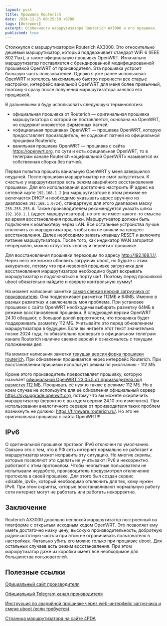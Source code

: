 ```yaml
---
layout: post
title: Прошивка Routerich
date: 2024-12-25 00:25:50 +0700
tags: [Интернет]
excerpt: Особенности маршрутизатора Routerich AX3000 и его прошивки.
published: true
---
```

Столкнулся с маршрутизатором Routerich AX3000. Это относительно дешёвый маршрутизатор, который поддерживает стандарт WiFi 6 (IEEE 802.11ax), а также официальную прошивку OpenWRT. Изначально маршрутизатор поставляется с брендированной модифицированной прошивкой OpenWRT от производителя. Эта прошивка устроит большую часть пользователей. Однако я уже ранее использовал OpenWRT и хотелось максимально быстро перенести все старые настройки, интерфейс ванильной OpenWRT для меня более привычный, поэтому я сразу после получения маршрутизатора занялся его прошивкой.

В дальнейшем я буду использовать следующую терминологию:

- официальная прошивка от Routerich — оригинальная прошивка маршрутизатора с которой он поставляется, основана на OpenWRT, но содержит множество фирменных патчей;
- «официальная прошивка» OpenWRT — прошивка OpenWRT, которую предоставляет производитель, не содержит патчей из официальной прошивки Routerich;
- ванильная прошивка OpenWRT — прошивка с сайта <https://openwrt.org>, по сути и есть официальная OpenWRT, то в телеграм канале Routerich «оцифиальной OpenWRT» называется их собственная сборка без патчей.

Первая попытка прошить ванильную OpenWRT у меня завершился неудачей. После прошивки маршрутизатор не смог запуститься. К счастью у маршрутизатора есть режим аварийного восстановления прошивки. Для его использования достаточно настроить IP адрес на сетевой карте `192.168.1.2` (на маршрутизаторе в этом режиме не включается DHCP и необходимо указывать адрес вручную из диапазона `192.168.1.0/24`), стандартную для этого диапазона маску `255.255.255.0`. Также производителем рекомендуется указать шлюз `192.168.1.1` (адрес маршрутизатора), но это не имеет какого-то смысла во время восстановления прошивки. Маршрутизатор должен быть подключен к компьютеру через LAN. Все остальные устройства лучше отключить от маршрутизатора, чтобы они не влияли на процесс восстановления. Далее необходимо зажать клавишу RESET и включите питание маршрутизатора. После того, как индикатор WAN загорится непрерывно, можно отпустить кнопку и перейти к прошивке.

Для восстановления прошивки переходим по адресу <http://192.168.1.1/>. Через него же можно обновить загрузчик uboot, но будьте с этим аккуратнее, потому что при неверной прошивке загрузчика для восстановления маршрутизатора необходимо будет вскрывать маршрутизатор и подключаться к порту uart. Поэтому перед прошивкой uboot обязательно найдите и сверьте контрольную сумму!

На момент написания заметки [самая свежая версия загрузчика от производителя](https://t.me/routerich/7761/15571). Она поддерживает разметки 112МБ и 64МБ. Именно в разных разметках и заключалась моя проблема. При установке прошивки с сайта OpenWRT необходимы выбирать разметку 64МБ в режиме восстановления прошивки. В следующей версии OpenWRT 24.10 обещают, с большой долей вероятности, что прошивка будет поддерживать разметку 112 МБ. Учитывайте это перед обновлением маршрутизатора в будущем. Если вы читаете этот текст значительно позже 2024 года, то обязательно проверьте в официальном телеграм канале Routerich наличие свежих версий и ознакомьтесь с текущим положением дел.

На момент написания заметки [текущая версия форка прошивки routerich](https://t.me/routerich/7761/47800). При обновлении прошивается через интерфейс Routerich. При восстановлении пришивки использует режим по умолчанию - 112 МБ.

Кроме этого производитель предоставляет прошивку, которую называет [официальной OpenWRT 23.05.5 от производителя под разметку 112 МБ](https://t.me/routerich/7761/18526). Прошивать её нужно также в режиме 112 МБ. Но в коем случае не используйте для её обновления официальный сервер <https://sysupgrade.openwrt.org>, потому что вы можете окирпичить маршрутизатор (вероятно с выходом версии 24.10 это изменится). При использовании аналогичного сервера от производителя таких проблем возникнуть не должно: <https://firmware.routerich.ru/>. Но это не оригинальная прошивка с сайта OpenWRT!!!

## IPv6

О оригинальной прошивке протокол IPv6 отключен по умолчанию. Связано это с тем, что в РФ сеть интернет нормально не работает и маршрутизатор может исправить эту ситуацию. Но многие скрипы, которые позволяют это сделать не учитывают IPv6 и некорректно работают с этим протоколом. Чтобы неопытные пользователи не испытывали неудобств, производитель предусмотрел отключение протокола в своей прошивке. Для этого был создан сервис «disable_ipv6», который необходимо отключить для тех, кому нужен IPv6. При этом скрипты, которые восстанавливают нормальную работу сети интернет могут не работать или работать некорректно.

## Заключение

Routerich AX3000 довольно неплохой маршрутизатор построенный на платформе с открытым исходным кодом OpenWRT. Это позволяет ему иметь достаточно низку цену, высокую производительность, добротную радиочастотную часть и при этом не ограничивать пользователя в настройках. Фатально убить его можно только при прошивке uboot. Для остальных случаев есть режим восстановления. При этом маршрутизатор даже из коробки имеет всё необходимое для большинства пользователей.

## Полезные ссылки

[Официальный сайт производителя](https://routerich.ru/)

[Официальный Telegram канал производителя](https://t.me/routerich)

[Инструкция по аварийной прошивке через web-интерфейс загрузчика и смене uboot (если требуется)](https://t.me/routerich/7761/15570)

[Страница маршрутизатора на сайте 4PDA](https://4pda.to/forum/index.php?showtopic=1080524)
